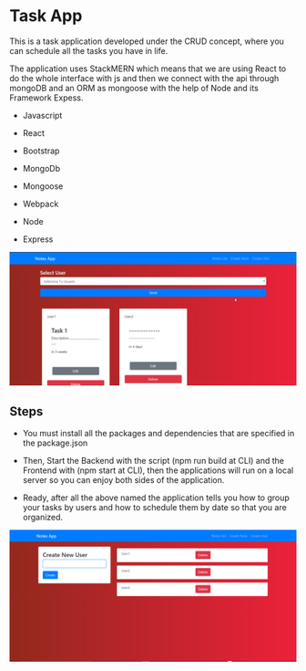 # Task App

This is a task application developed under the CRUD concept, where you can schedule all the tasks you have in life.

The application uses StackMERN which means that we are using React to do the whole interface with js and then we connect with the api through mongoDB and an ORM as mongoose with the help of Node and its Framework Expess.

- Javascript

- React

- Bootstrap

- MongoDb

- Mongoose

- Webpack

- Node

- Express

<img src="./ss/Notes.png" />

## Steps
- You must install all the packages and dependencies that are specified in the package.json

- Then, Start the Backend with the script (npm run build at CLI) and the Frontend with (npm start at CLI), then the applications will run on a local server so you can enjoy both sides of the application.

- Ready, after all the above named the application tells you how to group your tasks by users and how to schedule them by date so that you are organized.

<img src="./ss/CreateUser.png" />
